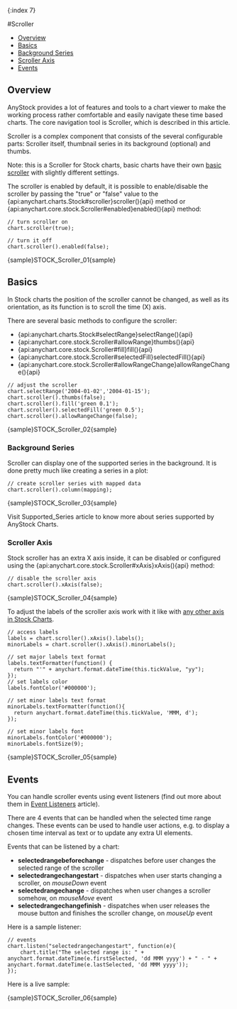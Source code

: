 {:index 7}

#Scroller

* [Overview](#overview)
* [Basics](#basics)
* [Background Series](#background_series)
* [Scroller Axis](#scroller_axis)
* [Events](#events)

## Overview

AnyStock provides a lot of features and tools to a chart viewer to make the working process rather comfortable and easily navigate these time based charts. The core navigation tool is Scroller, which is described in this article.

Scroller is a complex component that consists of the several configurable parts: Scroller itself, thumbnail series in its background (optional) and thumbs.

Note: this is a Scroller for Stock charts, basic charts have their own [basic scroller](../Common_Settings/Scroller) with slightly different settings.

 The scroller is enabled by default, it is possible to enable/disable the scroller by passing the "true" or "false" value to the {api:anychart.charts.Stock#scroller}scroller(){api} method or {api:anychart.core.stock.Scroller#enabled}enabled(){api} method:


```
// turn scroller on
chart.scroller(true);

// turn it off
chart.scroller().enabled(false);
```

{sample}STOCK\_Scroller\_01{sample}

## Basics

In Stock charts the position of the scroller cannot be changed, as well as its orientation, as its function is to scroll the time (X) axis. 

There are several basic methods to configure the scroller:
- {api:anychart.charts.Stock#selectRange}selectRange(){api}
- {api:anychart.core.stock.Scroller#allowRange}thumbs(){api}
- {api:anychart.core.stock.Scroller#fill}fill(){api}
- {api:anychart.core.stock.Scroller#selectedFill}selectedFill(){api}
- {api:anychart.core.stock.Scroller#allowRangeChange}allowRangeChange(){api}

```
// adjust the scroller
chart.selectRange('2004-01-02','2004-01-15');
chart.scroller().thumbs(false);
chart.scroller().fill('green 0.1');
chart.scroller().selectedFill('green 0.5');
chart.scroller().allowRangeChange(false);
```

{sample}STOCK\_Scroller\_02{sample}

### Background Series

Scroller can display one of the supported series in the background. It is done pretty much like creating a series in a plot:

```
// create scroller series with mapped data
chart.scroller().column(mapping);
```

{sample}STOCK\_Scroller\_03{sample}

Visit Supported_Series article to know more about series supported by AnyStock Charts.

### Scroller Axis

Stock scroller has an extra X axis inside, it can be disabled or configured using the {api:anychart.core.stock.Scroller#xAxis}xAxis(){api} method:

```
// disable the scroller axis
chart.scroller().xAxis(false);
```

{sample}STOCK\_Scroller\_04{sample}

To adjust the labels of the scroller axis work with it like with [any other axis in Stock Charts](Axes).

```
// access labels
labels = chart.scroller().xAxis().labels();
minorLabels = chart.scroller().xAxis().minorLabels();

// set major labels text format
labels.textFormatter(function() {
  return "'" + anychart.format.dateTime(this.tickValue, "yy");
});
// set labels color
labels.fontColor('#000000');

// set minor labels text format
minorLabels.textFormatter(function(){
  return anychart.format.dateTime(this.tickValue, 'MMM, d');
});

// set minor labels font 
minorLabels.fontColor('#000000');
minorLabels.fontSize(9);
```

{sample}STOCK\_Scroller\_05{sample}

## Events

You can handle scroller events using event listeners (find out more about them in [Event Listeners](../Common_Settings/Event_Listeners) article).

There are 4 events that can be handled when the selected time range changes. These events can be used to handle user actions, e.g. to display a chosen time interval as text or to update any extra UI elements. 

Events that can be listened by a chart:
- **selectedrangebeforechange** - dispatches before user changes the selected range of the scroller
- **selectedrangechangestart** - dispatches when user starts changing a scroller, on *mouseDown* event 
- **selectedrangechange** - dispatches when user changes a scroller somehow, on *mouseMove* event
- **selectedrangechangefinish** - dispatches when user releases the mouse button and finishes the scroller change, on *mouseUp* event

Here is a sample listener:

```
// events
chart.listen("selectedrangechangestart", function(e){
    chart.title("The selected range is: " + anychart.format.dateTime(e.firstSelected, 'dd MMM yyyy') + " - " + anychart.format.dateTime(e.lastSelected, 'dd MMM yyyy'));
});
```

Here is a live sample:

{sample}STOCK\_Scroller\_06{sample}